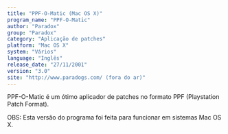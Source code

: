 ```yaml
---
title: "PPF-O-Matic (Mac OS X)"
program_name: "PPF-O-Matic"
author: "Paradox"
group: "Paradox"
category: "Aplicação de patches"
platform: "Mac OS X"
system: "Vários"
language: "Inglês"
release_date: "27/11/2001"
version: "3.0"
site: "http://www.paradogs.com/ (fora do ar)"
---
```

PPF-O-Matic é um ótimo aplicador de patches no formato PPF (Playstation Patch Format).

OBS: Esta versão do programa foi feita para funcionar em sistemas Mac OS X.
